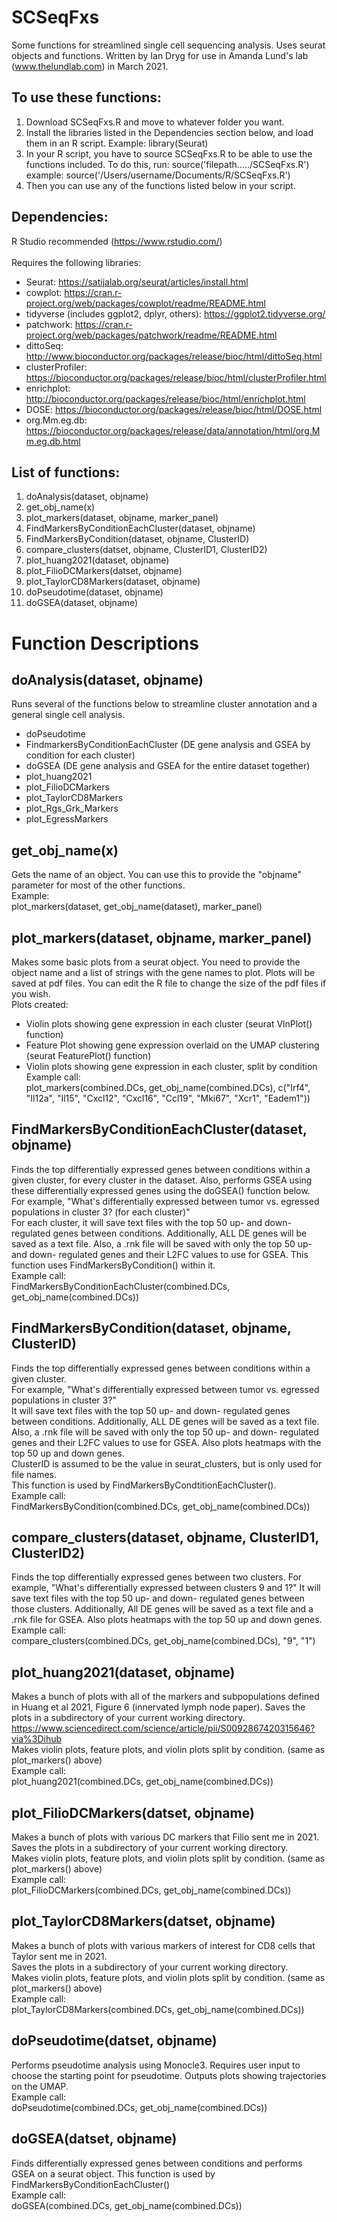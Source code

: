 # SCSeqFxs
Some functions for streamlined single cell sequencing analysis. Uses seurat objects and functions. 
Written by Ian Dryg for use in Amanda Lund's lab (www.thelundlab.com) in March 2021. 

## To use these functions:
1. Download SCSeqFxs.R and move to whatever folder you want. 
2. Install the libraries listed in the Dependencies section below, and load them in an R script. Example: library(Seurat)
3. In your R script, you have to source SCSeqFxs.R to be able to use the functions included. To do this, run:
source('filepath...../SCSeqFxs.R')
example: 
source('/Users/username/Documents/R/SCSeqFxs.R')
3. Then you can use any of the functions listed below in your script. 

## Dependencies: 
R Studio recommended (https://www.rstudio.com/) \
\
Requires the following libraries:
- Seurat: https://satijalab.org/seurat/articles/install.html
- cowplot: https://cran.r-project.org/web/packages/cowplot/readme/README.html
- tidyverse (includes ggplot2, dplyr, others): https://ggplot2.tidyverse.org/
- patchwork: https://cran.r-project.org/web/packages/patchwork/readme/README.html
- dittoSeq: http://www.bioconductor.org/packages/release/bioc/html/dittoSeq.html
- clusterProfiler: https://bioconductor.org/packages/release/bioc/html/clusterProfiler.html
- enrichplot: http://bioconductor.org/packages/release/bioc/html/enrichplot.html
- DOSE: https://bioconductor.org/packages/release/bioc/html/DOSE.html
- org.Mm.eg.db: https://bioconductor.org/packages/release/data/annotation/html/org.Mm.eg.db.html

## List of functions:
1. doAnalysis(dataset, objname)
2. get_obj_name(x)
3. plot_markers(dataset, objname, marker_panel)
4. FindMarkersByConditionEachCluster(dataset, objname)
5. FindMarkersByCondition(dataset, objname, ClusterID)
6. compare_clusters(datset, objname, ClusterID1, ClusterID2)
7. plot_huang2021(dataset, objname)
8. plot_FilioDCMarkers(datset, objname)
9. plot_TaylorCD8Markers(dataset, objname)
10. doPseudotime(dataset, objname)
11. doGSEA(dataset, objname)

# Function Descriptions
## doAnalysis(dataset, objname)
Runs several of the functions below to streamline cluster annotation and a general single cell analysis. 
- doPseudotime 
- FindmarkersByConditionEachCluster (DE gene analysis and GSEA by condition for each cluster)
- doGSEA (DE gene analysis and GSEA for the entire dataset together)
- plot_huang2021
- plot_FilioDCMarkers
- plot_TaylorCD8Markers
- plot_Rgs_Grk_Markers
- plot_EgressMarkers

## get_obj_name(x)
Gets the name of an object. You can use this to provide the "objname" parameter for most of the other functions. \
Example: \
plot_markers(dataset, get_obj_name(dataset), marker_panel)

## plot_markers(dataset, objname, marker_panel)
Makes some basic plots from a seurat object. You need to provide the object name and a list of strings with the gene names to plot. 
Plots will be saved at pdf files. You can edit the R file to change the size of the pdf files if you wish. \
Plots created: 
- Violin plots showing gene expression in each cluster (seurat VlnPlot() function)
- Feature Plot showing gene expression overlaid on the UMAP clustering (seurat FeaturePlot() function)
- Violin plots showing gene expression in each cluster, split by condition \
Example call: \
plot_markers(combined.DCs, get_obj_name(combined.DCs), c("Irf4", "Il12a", "Il15", "Cxcl12", "Cxcl16", "Ccl19", "Mki67", "Xcr1", "Eadem1"))

## FindMarkersByConditionEachCluster(dataset, objname)
Finds the top differentially expressed genes between conditions within a given cluster, for every cluster in the dataset. Also, performs GSEA using these differentially expressed genes using the doGSEA() function below. \
For example, "What's differentially expressed between tumor vs. egressed populations in cluster 3? (for each cluster)" \
For each cluster, it will save text files with the top 50 up- and down- regulated genes between conditions. Additionally, ALL DE genes will be saved as a text file. Also, a .rnk file will be saved with only the top 50 up- and down- regulated genes and their L2FC values to use for GSEA. This function uses FindMarkersByCondition() within it. \
Example call: \
FindMarkersByConditionEachCluster(combined.DCs, get_obj_name(combined.DCs))

## FindMarkersByCondition(dataset, objname, ClusterID)
Finds the top differentially expressed genes between conditions within a given cluster. \
For example, "What's differentially expressed between tumor vs. egressed populations in cluster 3?" \
It will save text files with the top 50 up- and down- regulated genes between conditions. Additionally, ALL DE genes will be saved as a text file. Also, a .rnk file will be saved with only the top 50 up- and down- regulated genes and their L2FC values to use for GSEA. Also plots heatmaps with the top 50 up and down genes. \
ClusterID is assumed to be the value in seurat_clusters, but is only used for file names. \
This function is used by FindMarkersByCondtitionEachCluster(). \
Example call: \
FindMarkersByCondition(combined.DCs, get_obj_name(combined.DCs))


## compare_clusters(dataset, objname, ClusterID1, ClusterID2)
Finds the top differentially expressed genes between two clusters. 
For example, "What's differentially expressed between clusters 9 and 1?"
It will save text files with the top 50 up- and down- regulated genes between those clusters. Additionally, All DE genes will be saved as a text file and a .rnk file for GSEA. Also plots heatmaps with the top 50 up and down genes. 
Example call: \
compare_clusters(combined.DCs, get_obj_name(combined.DCs), "9", "1")

## plot_huang2021(dataset, objname)
Makes a bunch of plots with all of the markers and subpopulations defined in Huang et al 2021, Figure 6 (innervated lymph node paper). 
Saves the plots in a subdirectory of your current working directory. \
https://www.sciencedirect.com/science/article/pii/S0092867420315646?via%3Dihub \
Makes violin plots, feature plots, and violin plots split by condition. (same as plot_markers() above) \
Example call: \
plot_huang2021(combined.DCs, get_obj_name(combined.DCs))

## plot_FilioDCMarkers(datset, objname)
Makes a bunch of plots with various DC markers that Filio sent me in 2021. \
Saves the plots in a subdirectory of your current working directory. \
Makes violin plots, feature plots, and violin plots split by condition. (same as plot_markers() above) \
Example call: \
plot_FilioDCMarkers(combined.DCs, get_obj_name(combined.DCs))

## plot_TaylorCD8Markers(datset, objname)
Makes a bunch of plots with various markers of interest for CD8 cells that Taylor sent me in 2021. \
Saves the plots in a subdirectory of your current working directory. \
Makes violin plots, feature plots, and violin plots split by condition. (same as plot_markers() above) \
Example call: \
plot_TaylorCD8Markers(combined.DCs, get_obj_name(combined.DCs))

## doPseudotime(datset, objname)
Performs pseudotime analysis using Monocle3. Requires user input to choose the starting point for pseudotime. Outputs plots showing trajectories on the UMAP. \
Example call: \
doPseudotime(combined.DCs, get_obj_name(combined.DCs))

## doGSEA(datset, objname)
Finds differentially expressed genes between conditions and performs GSEA on a seurat object. This function is used by FindMarkersByConditionEachCluster() \
Example call: \
doGSEA(combined.DCs, get_obj_name(combined.DCs))

